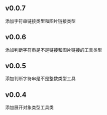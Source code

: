 ## v0.0.7

添加字符串链接类型和图片链接类型

## v0.0.6

添加判断字符串是不是链接和图片链接的工具类型

## v0.0.5

添加判断字符串是不是整数类型工具

## v0.0.4

添加展开对象类型工具类
